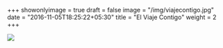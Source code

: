 +++
showonlyimage = true
draft = false
image = "/img/viajecontigo.jpg"
date = "2016-11-05T18:25:22+05:30"
title = "El Viaje Contigo"
weight = 2
+++

<!--more-->

![](/img/viajecontigo.jpg)
